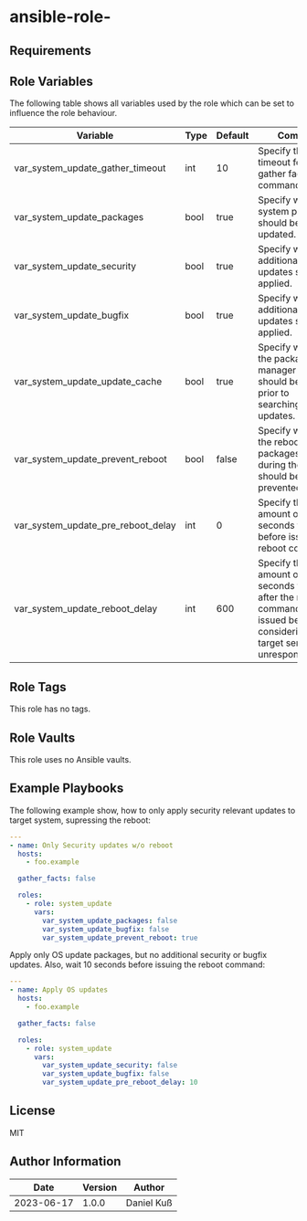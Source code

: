 # ansible-role-



## Requirements



## Role Variables

The following table shows all variables used by the role which can be set to
influence the role behaviour.

| Variable                            | Type  | Default | Comment                                                                                                                         |
|-------------------------------------|-------|---------|---------------------------------------------------------------------------------------------------------------------------------|
| var_system_update_gather_timeout    | int   | 10      | Specify the timeout for the gather fact command.                                                                                |
| var_system_update_packages          | bool  | true    | Specify whether system packages should be updated.                                                                              |
| var_system_update_security          | bool  | true    | Specify whether additional security updates should be applied.                                                                  |
| var_system_update_bugfix            | bool  | true    | Specify whether additional bugfix updates should be applied.                                                                    |
| var_system_update_update_cache      | bool  | true    | Specify whether the package manager cache should be updated prior to searching/applying updates.                                |
| var_system_update_prevent_reboot    | bool  | false   | Specify whether the reboot after packages changed during the update should be prevented.                                        |
| var_system_update_pre_reboot_delay  | int   | 0       | Specify the amount of seconds to wait before issuing the reboot command.                                                        |
| var_system_update_reboot_delay      | int   | 600     | Specify the amount of seconds to wait after the reboot command was issued before considering the target server as unresponsive. |

## Role Tags

This role has no tags.

## Role Vaults

This role uses no Ansible vaults.

## Example Playbooks

The following example show, how to only apply security relevant updates to
target system, supressing the reboot:

~~~yaml
---
- name: Only Security updates w/o reboot
  hosts:
    - foo.example

  gather_facts: false

  roles:
    - role: system_update
      vars:
        var_system_update_packages: false
        var_system_update_bugfix: false
        var_system_update_prevent_reboot: true
~~~

Apply only OS update packages, but no additional security or bugfix updates.
Also, wait 10 seconds before issuing the reboot command:

~~~yaml
---
- name: Apply OS updates
  hosts:
    - foo.example

  gather_facts: false

  roles:
    - role: system_update
      vars:
        var_system_update_security: false
        var_system_update_bugfix: false
        var_system_update_pre_reboot_delay: 10
~~~

## License

MIT

## Author Information

| Date        | Version | Author      |
|-------------|---------|-------------|
| 2023-06-17  | 1.0.0   | Daniel Kuß  |
